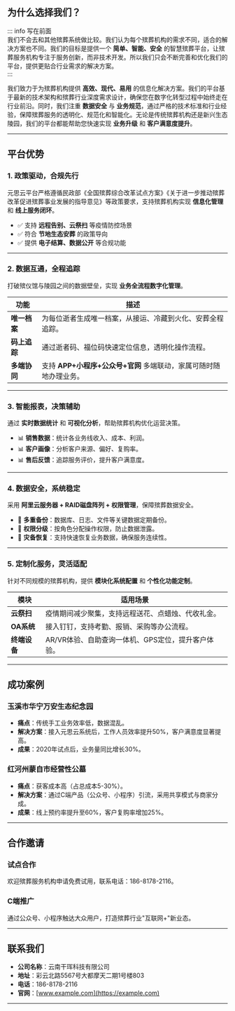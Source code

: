 ## 为什么选择我们？

::: info 写在前面  
我们不会去和其他殡葬系统做比较。我们认为每个殡葬机构的需求不同，适合的解决方案也不同。我们的目标是提供一个 **简单、智能、安全** 的智慧殡葬平台，让殡葬服务机构专注于服务创新，而非技术开发。所以我们只会不断完善和优化我们的平台，提供更贴合行业需求的解决方案。  
:::

我们致力于为殡葬机构提供 **高效、现代、易用** 的信息化解决方案。我们的平台基于最新的技术架构和殡葬行业深度需求设计，确保您在数字化转型过程中始终走在行业前沿。同时，我们注重 **数据安全** 与 **业务规范**，通过严格的技术标准和行业经验，保障殡葬服务的透明化、规范化和智能化。无论是传统殡葬机构还是新兴生态陵园，我们的平台都能帮助您快速实现 **业务升级** 和 **客户满意度提升**。

---

## 平台优势

### 1. 政策驱动，合规先行

元思云平台严格遵循民政部《全国殡葬综合改革试点方案》《关于进一步推动殡葬改革促进殡葬事业发展的指导意见》等政策要求，支持殡葬机构实现 **信息化管理** 和 **线上服务闭环**。

- ✅ 支持 **远程告别、云祭扫** 等疫情防控场景
- ✅ 符合 **节地生态安葬** 的政策导向
- ✅ 提供 **电子结算、数据公开** 等合规功能

---

### 2. 数据互通，全程追踪

打破殡仪馆与陵园之间的数据壁垒，实现 **业务全流程数字化管理**。

| 功能 | 描述 |
| --- | --- |
| **唯一档案** | 为每位逝者生成唯一档案，从接运、冷藏到火化、安葬全程追踪。 |
| **码上追踪** | 通过逝者码、福位码快速定位信息，透明化操作流程。 |
| **多端协同** | 支持 **APP+小程序+公众号+官网** 多端联动，家属可随时随地办理业务。 |

---

### 3. 智能报表，决策辅助

通过 **实时数据统计** 和 **可视化分析**，帮助殡葬机构优化运营决策。

- 📊 **销售数据**：统计各业务线收入、成本、利润。
- 📊 **客户画像**：分析客户来源、偏好、复购率。
- 📊 **售后反馈**：追踪服务评价，提升客户满意度。

---

### 4. 数据安全，系统稳定

采用 **阿里云服务器 + RAID磁盘阵列 + 权限管理**，保障殡葬数据安全。

- 🔐 **多重备份**：数据库、日志、文件等关键数据定期备份。
- 🔐 **权限分级**：按角色分配操作权限，防止数据泄露。
- 🔐 **灾备恢复**：支持快速恢复业务数据，确保服务连续性。

---

### 5. 定制化服务，灵活适配

针对不同规模的殡葬机构，提供 **模块化系统配置** 和 **个性化功能定制**。

| 模块         | 适用场景                                           |
| ------------ | -------------------------------------------------- |
| **云祭扫**   | 疫情期间减少聚集，支持远程送花、点蜡烛、代收礼金。 |
| **OA系统**   | 接入钉钉，支持考勤、报销、采购等办公流程。         |
| **终端设备** | AR/VR体验、自助查询一体机、GPS定位，提升客户体验。 |

---

## 成功案例

### 玉溪市华宁万安生态纪念园

- **痛点**：传统手工业务效率低，数据混乱。
- **解决方案**：接入元思云系统后，工作人员效率提升50%，客户满意度显著提高。
- **成果**：2020年试点后，业务量同比增长30%。

### 红河州蒙自市经营性公墓

- **痛点**：获客成本高（占总成本5-30%）。
- **解决方案**：通过C端产品（公众号、小程序）引流，采用共享模式与商家分成。
- **成果**：线上预约率提升至60%，客户复购率增加25%。

---

## 合作邀请

### 试点合作

欢迎殡葬服务机构申请免费试用，联系电话：186-8178-2116。

### C端推广

通过公众号、小程序触达大众用户，打造殡葬行业"互联网+"新业态。

---

## 联系我们

- **公司名称**：云南干珲科技有限公司
- **地址**：彩云北路5567号大都摩天二期1号楼803
- **电话**：186-8178-2116
- **官网**：[www.example.com](https://example.com)

---
